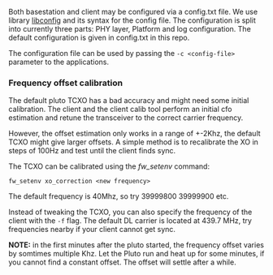 
Both basestation and client may be configured via a config.txt file. We use library 
[libconfig](https://hyperrealm.github.io/libconfig/) and its syntax for the config file.
The configuration is split into currently three parts: PHY layer, Platform and log configuration.
The default configuration is given in config.txt in this repo.

The configuration file can be used by passing the `-c <config-file>` parameter to the applications.


### Frequency offset calibration

The default pluto TCXO has a bad accuracy and might need some initial
calibration. The client and the client calib tool perform an initial
cfo estimation and retune the transceiver to the correct carrier frequency.

However, the offset estimation only works in a range of +-2Khz, the default TCXO
 might give larger offsets. A simple method is to
recalibrate the XO in steps of 100Hz and test until the client finds sync.

The TCXO can be calibrated using the *fw_setenv* command:

`fw_setenv xo_correction <new frequency>`

The default frequency is 40Mhz, so try 39999800 39999900 etc.

Instead of tweaking the TCXO, you can also specify the frequency of the client with the
`-f` flag. The default DL carrier is located at 439.7 MHz, try frequencies nearby if your client
cannot get sync.


**NOTE:** in the first minutes after the pluto started, the frequency offset varies by somtimes
multiple Khz. Let the Pluto run and heat up for some minutes, if you cannot find a constant
offset. The offset will settle after a while.
